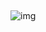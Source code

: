 <div>
<h2></h2>
<img src="https://media.giphy.com/media/2CV88JdrUCOYT5Ec8j/giphy.gif" alt="img"> 
</div>

